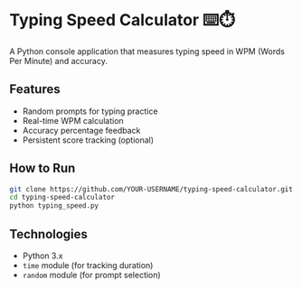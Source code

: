 # Typing Speed Calculator ⌨️⏱️

A Python console application that measures typing speed in WPM (Words Per Minute) and accuracy.

## Features
- Random prompts for typing practice
- Real-time WPM calculation
- Accuracy percentage feedback
- Persistent score tracking (optional)

## How to Run
```bash
git clone https://github.com/YOUR-USERNAME/typing-speed-calculator.git
cd typing-speed-calculator
python typing_speed.py
```

## Technologies
- Python 3.x
- `time` module (for tracking duration)
- `random` module (for prompt selection)
